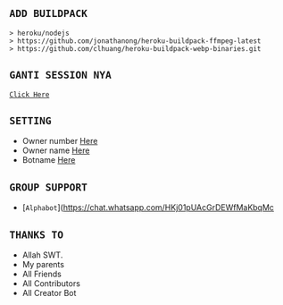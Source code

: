 

## `ADD BUILDPACK`

```
> heroku/nodejs
> https://github.com/jonathanong/heroku-buildpack-ffmpeg-latest
> https://github.com/clhuang/heroku-buildpack-webp-binaries.git
```

## `GANTI SESSION NYA`

[`Click Here`](https://github.com/HZ-33/bot-11/blob/v11/session.json)

## `SETTING`

- Owner number [Here](https://github.com/zeeoneofc/Alphab0t11/blob/master/settings.json#L1)
- Owner name [Here](https://github.com/zeeoneofc/Alphab0t11/blob/master/settings.json#L1)
- Botname [Here](https://github.com/zeeoneofc/Alphab0t11/blob/master/settings.json#L1)


## ```GROUP SUPPORT```

- [`Alphabot`](https://chat.whatsapp.com/HKj01pUAcGrDEWfMaKbqMc


## `THANKS TO`

- Allah SWT.
- My parents
- All Friends
- All Contributors
- All Creator Bot
